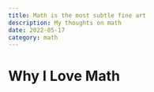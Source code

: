 ```yaml
---
title: Math is the most subtle fine art
description: My thoughts on math
date: 2022-05-17
category: math
---
```


# Why I Love Math
